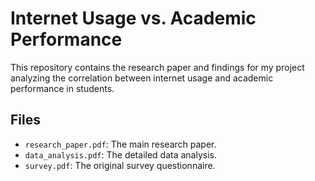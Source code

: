 # Internet Usage vs. Academic Performance

This repository contains the research paper and findings for my project analyzing the correlation between internet usage and academic performance in students.

## Files
- `research_paper.pdf`: The main research paper.
- `data_analysis.pdf`: The detailed data analysis.
- `survey.pdf`: The original survey questionnaire.
